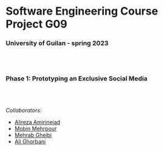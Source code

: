 # **Software Engineering Course Project G09**
### University of Guilan - spring 2023
<br/>
<br/>

### Phase 1: Prototyping an Exclusive Social Media
<br/>
<br/>

*Collaborators:*
* [Alireza Amirinejad](https://github.com/AAmirinejad)
* [Mobin Mehrpour](https://github.com/YmobinY)
* [Mehrab Gheibi](https://github.com/VigilantV)
* [Ali Ghorbani](https://github.com/punisher1306)

